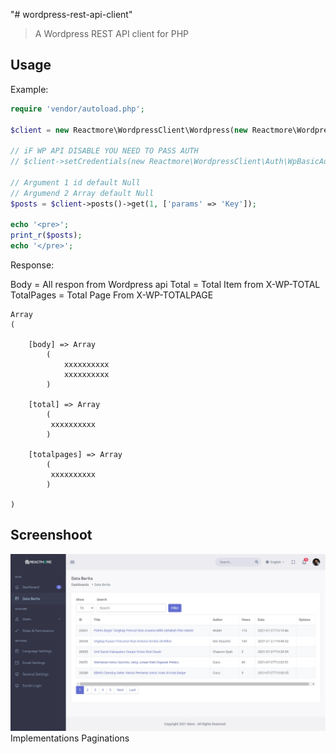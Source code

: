 "# wordpress-rest-api-client" 

> A Wordpress REST API client for PHP

## Usage

Example:

```php
require 'vendor/autoload.php';

$client = new Reactmore\WordpressClient\Wordpress(new Reactmore\WordpressClient\Request\GuzzleAdapter(new GuzzleHttp\Client()), 'http://domain.com');

// iF WP API DISABLE YOU NEED TO PASS AUTH
// $client->setCredentials(new Reactmore\WordpressClient\Auth\WpBasicAuth('user', 'password'));

// Argument 1 id default Null
// Argumend 2 Array default Null
$posts = $client->posts()->get(1, ['params' => 'Key']);

echo '<pre>';
print_r($posts);
echo '</pre>';
```

Response:

Body = All respon from Wordpress api
Total = Total Item from X-WP-TOTAL
TotalPages = Total Page From X-WP-TOTALPAGE

```Array
Array
(

    [body] => Array
        (
            xxxxxxxxxx
            xxxxxxxxxx
        )

    [total] => Array
        (
         xxxxxxxxxx
        )

    [totalpages] => Array
        (
         xxxxxxxxxx
        )

)
```

## Screenshoot

![Backend](https://raw.githubusercontent.com/reactmore/wordpress-rest-api-client/master/preview.jpg)
Implementations Paginations
